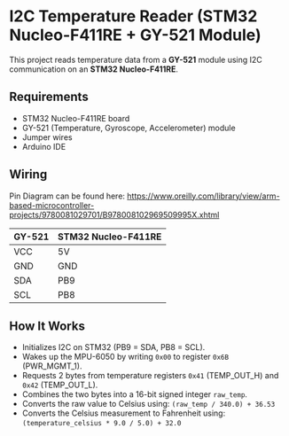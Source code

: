 # I2C Temperature Reader (STM32 Nucleo-F411RE + GY-521 Module)

This project reads temperature data from a **GY-521** module using I2C communication on an **STM32 Nucleo-F411RE**.

## Requirements

- STM32 Nucleo-F411RE board  
- GY-521 (Temperature, Gyroscope, Accelerometer) module  
- Jumper wires  
- Arduino IDE

## Wiring
Pin Diagram can be found here: https://www.oreilly.com/library/view/arm-based-microcontroller-projects/9780081029701/B978008102969509995X.xhtml

| GY-521 | STM32 Nucleo-F411RE |
|--------|---------------------|
| VCC    | 5V                  |
| GND    | GND                 |
| SDA    | PB9                 |
| SCL    | PB8                 |

## How It Works

- Initializes I2C on STM32 (PB9 = SDA, PB8 = SCL).
- Wakes up the MPU-6050 by writing `0x00` to register `0x6B` (PWR_MGMT_1).
- Requests 2 bytes from temperature registers `0x41` (TEMP_OUT_H) and `0x42` (TEMP_OUT_L).
- Combines the two bytes into a 16-bit signed integer `raw_temp`.
- Converts the raw value to Celsius using: `(raw_temp / 340.0) + 36.53`
- Converts the Celsius measurement to Fahrenheit using: `(temperature_celsius * 9.0 / 5.0) + 32.0`

